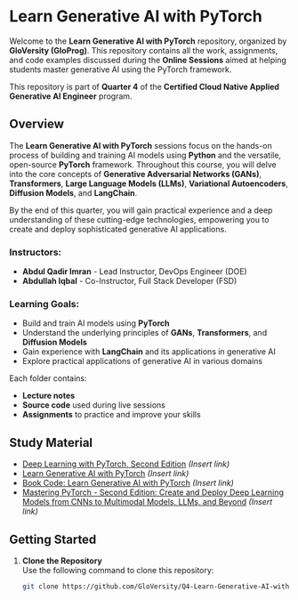 # Learn Generative AI with PyTorch

Welcome to the **Learn Generative AI with PyTorch** repository, organized by **GloVersity (GloProg)**. This repository contains all the work, assignments, and code examples discussed during the **Online Sessions** aimed at helping students master generative AI using the PyTorch framework.

This repository is part of **Quarter 4** of the **Certified Cloud Native Applied Generative AI Engineer** program.

## Overview

The **Learn Generative AI with PyTorch** sessions focus on the hands-on process of building and training AI models using **Python** and the versatile, open-source **PyTorch** framework. Throughout this course, you will delve into the core concepts of **Generative Adversarial Networks (GANs)**, **Transformers**, **Large Language Models (LLMs)**, **Variational Autoencoders**, **Diffusion Models**, and **LangChain**.

By the end of this quarter, you will gain practical experience and a deep understanding of these cutting-edge technologies, empowering you to create and deploy sophisticated generative AI applications.

### Instructors:
- **Abdul Qadir Imran** - Lead Instructor, DevOps Engineer (DOE)
- **Abdullah Iqbal** - Co-Instructor, Full Stack Developer (FSD)

### Learning Goals:
- Build and train AI models using **PyTorch**
- Understand the underlying principles of **GANs**, **Transformers**, and **Diffusion Models**
- Gain experience with **LangChain** and its applications in generative AI
- Explore practical applications of generative AI in various domains

Each folder contains:
- **Lecture notes**
- **Source code** used during live sessions
- **Assignments** to practice and improve your skills

## Study Material
- [Deep Learning with PyTorch, Second Edition](#) *(Insert link)*
- [Learn Generative AI with PyTorch](#) *(Insert link)*
- [Book Code: Learn Generative AI with PyTorch](#) *(Insert link)*
- [Mastering PyTorch - Second Edition: Create and Deploy Deep Learning Models from CNNs to Multimodal Models, LLMs, and Beyond](#) *(Insert link)*

## Getting Started

1. **Clone the Repository**  
   Use the following command to clone this repository:
   ```bash
   git clone https://github.com/GloVersity/Q4-Learn-Generative-AI-with-PyTorch.git
